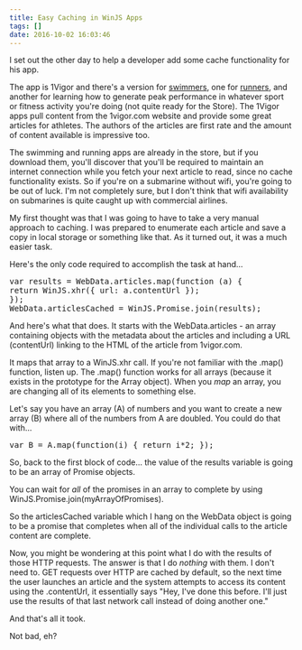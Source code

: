 ```yaml
---
title: Easy Caching in WinJS Apps
tags: []
date: 2016-10-02 16:03:46
---
```


I set out the other day to help a developer add some cache functionality for his app.

The app is 1Vigor and there&#39;s a version for [swimmers](http://apps.microsoft.com/windows/en-us/app/f616e79d-42b6-4acb-bf62-4d99a119c0db), one for [runners](http://apps.microsoft.com/windows/en-us/app/f9d94f63-4ce4-4683-9f06-a1bf1f941e67), and another for learning how to generate peak performance&nbsp;in whatever sport or fitness activity you&#39;re doing (not quite ready for the Store). The 1Vigor apps pull content from the 1vigor.com website and provide some great articles for athletes. The authors of the articles are first rate and the amount of content available is impressive too.

The swimming and running apps are already in the store, but if you download them, you&#39;ll discover that you&#39;ll be required to maintain an internet connection while you fetch your next article to read, since no cache functionality exists. So if you&#39;re on a submarine without wifi, you&#39;re going to be out of luck. I&#39;m not completely sure, but I don&#39;t think that wifi availability on submarines is quite caught up with commercial airlines.

My first thought was that I was going to have to take a very manual approach to caching. I was prepared to enumerate each article and save a copy in local storage or something like that. As it turned out, it was a much easier task.

Here&#39;s the only code required to accomplish the task at hand...

<pre class="code">
var results = WebData.articles.map(function (a) {
return WinJS.xhr({ url: a.contentUrl });
});
WebData.articlesCached = WinJS.Promise.join(results);
</pre>

And here&#39;s what that does. It starts with the WebData.articles - an array containing objects with the metadata about the articles and including a URL (contentUrl) linking to the HTML of the article from 1vigor.com.

It maps that array to a WinJS.xhr call. If you&#39;re not familiar with the .map() function, listen up. The .map() function works for all arrays (because it exists in the prototype for the Array object). When you _map_ an array, you are changing all of its elements to something else.

Let&#39;s say you have an array (A) of numbers and you want to create a new array (B) where all of the numbers from A are doubled. You could do that with...

<pre class="code">
var B = A.map(function(i) { return i*2; });
</pre>

So, back to the first block of code... the value of the results variable is going to be an array of Promise objects.

You can wait for&nbsp;_all_ of the promises in an array to complete by using WinJS.Promise.join(myArrayOfPromises).

So the articlesCached variable which I hang on the WebData object is going to be a promise that completes when all of the individual calls to the article content are complete.

Now, you might be wondering at this point what I do with the results of those HTTP requests. The answer is that I do&nbsp;_nothing_ with them. I don&#39;t need to. GET requests over HTTP are cached by default, so the next time the user launches an article and the system attempts to access its content using the .contentUrl, it essentially says &quot;Hey, I&#39;ve done this before. I&#39;ll just use the results of that last network call instead of doing another one.&quot;

And that&#39;s all it took.

Not bad, eh?